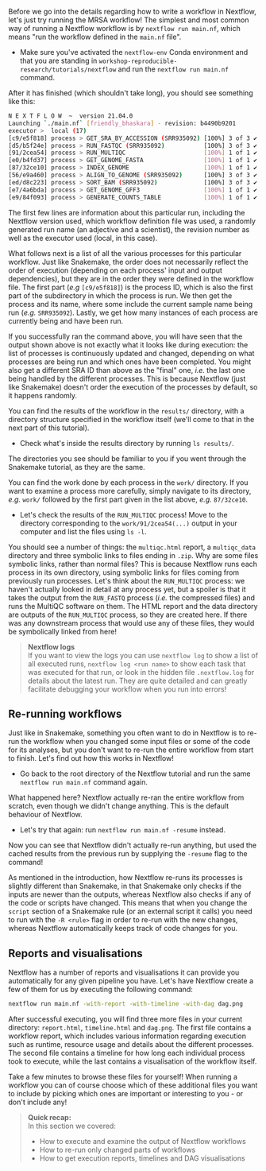 Before we go into the details regarding how to write a workflow in Nextflow,
let's just try running the MRSA workflow! The simplest and most common way of
running a Nextflow workflow is by `nextflow run main.nf`, which means "run the
workflow defined in the `main.nf` file".

* Make sure you've activated the `nextflow-env` Conda environment and that you
  are standing in `workshop-reproducible-research/tutorials/nextflow` and run
  the `nextflow run main.nf` command.

After it has finished (which shouldn't take long), you should see something
like this:

```bash
N E X T F L O W  ~  version 21.04.0
Launching `./main.nf` [friendly_bhaskara] - revision: b4490b9201
executor >  local (17)
[c9/e5f818] process > GET_SRA_BY_ACCESSION (SRR935092) [100%] 3 of 3 ✔
[d5/b5f24e] process > RUN_FASTQC (SRR935092)           [100%] 3 of 3 ✔
[91/2cea54] process > RUN_MULTIQC                      [100%] 1 of 1 ✔
[e0/b4fd37] process > GET_GENOME_FASTA                 [100%] 1 of 1 ✔
[87/32ce10] process > INDEX_GENOME                     [100%] 1 of 1 ✔
[56/e9a460] process > ALIGN_TO_GENOME (SRR935092)      [100%] 3 of 3 ✔
[ed/d8c223] process > SORT_BAM (SRR935092)             [100%] 3 of 3 ✔
[e7/4a6bda] process > GET_GENOME_GFF3                  [100%] 1 of 1 ✔
[e9/84f093] process > GENERATE_COUNTS_TABLE            [100%] 1 of 1 ✔
```

The first few lines are information about this particular run, including the
Nextflow version used, which workflow definition file was used, a randomly
generated run name (an adjective and a scientist), the revision number as well
as the executor used (local, in this case).

What follows next is a list of all the various processes for this particular
workflow. Just like Snakemake, the order does not necessarily reflect the order
of execution (depending on each process' input and output dependencies), but
they are in the order they were defined in the workflow file. The first part
(*e.g* `[c9/e5f818]`) is the process ID, which is also the first part of the
subdirectory in which the process is run. We then get the process and its name,
where some include the current sample name being run (*e.g.* `SRR935092`).
Lastly, we get how many instances of each process are currently being and have
been run.

If you successfully ran the command above, you will have seen that the output
shown above is not exactly what it looks like during execution: the list of
processes is continuously updated and changed, depending on what processes are
being run and which ones have been completed. You might also get a different SRA
ID than above as the "final" one, *i.e.* the last one being handled by the
different processes. This is because Nextflow (just like Snakemake) doesn't
order the execution of the processes by default, so it happens randomly.

You can find the results of the workflow in the `results/` directory, with a
directory structure specified in the workflow itself (we'll come to that in the
next part of this tutorial).

* Check what's inside the results directory by running `ls results/`.

The directories you see should be familiar to you if you went through the
Snakemake tutorial, as they are the same.

You can find the work done by each process in the `work/` directory. If you want
to examine a process more carefully, simply navigate to its directory, *e.g.*
`work/` followed by the first part given in the list above, *e.g.* `87/32ce10`.

* Let's check the results of the `RUN_MULTIQC` process! Move to the directory
  corresponding to the `work/91/2cea54(...)` output in your computer and list
  the files using `ls -l`.

You should see a number of things: the `multiqc.html` report, a `multiqc_data`
directory and three symbolic links to files ending in `.zip`. Why are some
files symbolic links, rather than normal files? This is because Nextflow runs
each process in its own directory, using symbolic links for files coming from
previously run processes. Let's think about the `RUN_MULTIQC` process: we
haven't actually looked in detail at any process yet, but a spoiler is that it
takes the output from the `RUN_FASTQ` process (*i.e.* the compressed files) and
runs the MultiQC software on them. The HTML report and the data directory are
outputs of the `RUN_MULTIQC` process, so they are created here. If there was
any downstream process that would use any of these files, they would be
symbolically linked from here!

> **Nextflow logs** <br>
> If you want to view the logs you can use  `nextflow log` to show a list of all
> executed runs, `nextflow log <run name>` to show each task that was executed
> for that run, or look in the hidden file `.nextflow.log` for details about the
> latest run. They are quite detailed and can greatly facilitate debugging your
> workflow when you run into errors!

## Re-running workflows

Just like in Snakemake, something you often want to do in Nextflow is to re-run
the workflow when you changed some input files or some of the code for its
analyses, but you don't want to re-run the entire workflow from start to finish.
Let's find out how this works in Nextflow!

* Go back to the root directory of the Nextflow tutorial and run the same
  `nextflow run main.nf` command again.

What happened here? Nextflow actually re-ran the entire workflow from scratch,
even though we didn't change anything. This is the default behaviour of
Nextflow.

* Let's try that again: run `nextflow run main.nf -resume` instead.

Now you can see that Nextflow didn't actually re-run anything, but used the
cached results from the previous run by supplying the `-resume` flag to the
command!

As mentioned in the introduction, how Nextflow re-runs its processes is
slightly different than Snakemake, in that Snakemake only checks if the inputs
are newer than the outputs, whereas Nextflow also checks if any of the code or
scripts have changed. This means that when you change the `script` section of a
Snakemake rule (or an external script it calls) you need to run with the `-R
<rule>` flag in order to re-run with the new changes, whereas Nextflow
automatically keeps track of code changes for you.

## Reports and visualisations

Nextflow has a number of reports and visualisations it can provide you
automatically for any given pipeline you have. Let's have Nextflow create a few
of them for us by executing the following command:

```bash
nextflow run main.nf -with-report -with-timeline -with-dag dag.png
```

After successful executing, you will find three more files in your current
directory: `report.html`, `timeline.html` and `dag.png`. The first file contains
a workflow report, which includes various information regarding execution such
as runtime, resource usage and details about the different processes. The second
file contains a timeline for how long each individual process took to execute,
while the last contains a visualisation of the workflow itself.

Take a few minutes to browse these files for yourself! When running a workflow
you can of course choose which of these additional files you want to include by
picking which ones are important or interesting to you - or don't include any!

> **Quick recap:** <br>
> In this section we covered:
>
> - How to execute and examine the output of Nextflow workflows
> - How to re-run only changed parts of workflows
> - How to get execution reports, timelines and DAG visualisations
